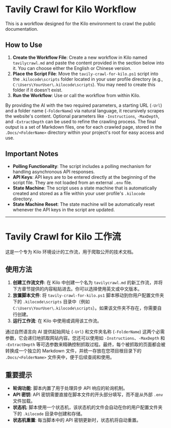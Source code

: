# Tavily Crawl for Kilo Workflow

This is a workflow designed for the Kilo environment to crawl the public documentation.

## How to Use

1.  **Create the Workflow File**: Create a new workflow in Kilo named `tavilycrawl.md` and paste the content provided in the section below into it. You can choose either the English or Chinese version.
2.  **Place the Script File**: Move the `tavily-crawl-for-kilo.ps1` script into the `.kilocode\scripts` folder located in your user profile directory (e.g., `C:\Users\YourUser\.kilocode\scripts`). You may need to create this folder if it doesn't exist.
3.  **Run the Workflow**: Use or call the workflow from within Kilo.

By providing the AI with the two required parameters, a starting URL (`-Url`) and a folder name (`-FolderName`) via natural language, it recursively scrapes the website's content. Optional parameters like `-Instructions`, `-MaxDepth`, and `-ExtractDepth` can be used to refine the crawling process. The final output is a set of Markdown files, one for each crawled page, stored in the `.Docs/<FolderName>` directory within your project's root for easy access and use.

## Important Notes

*   **Polling Functionality**: The script includes a polling mechanism for handling asynchronous API responses.
*   **API Keys**: API keys are to be entered directly at the beginning of the script file. They are not loaded from an external `.env` file.
*   **State Machine**: The script uses a state machine that is automatically created and stored as a file within your user profile's `.kilocode` directory.
*   **State Machine Reset**: The state machine will be automatically reset whenever the API keys in the script are updated.

---

# Tavily Crawl for Kilo 工作流

这是一个专为 Kilo 环境设计的工作流，用于爬取公开的技术文档。

## 使用方法

1.  **创建工作流文件**: 在 Kilo 中创建一个名为 `tavilycrawl.md` 的新工作流，并将下方章节提供的内容粘贴进去。你可以选择使用英文或中文版本。
2.  **放置脚本文件**: 将 `tavily-crawl-for-kilo.ps1` 脚本移动到你用户配置文件夹下的 `.kilocode\scripts` 目录中（例如 `C:\Users\YourUser\.kilocode\scripts`）。如果该文件夹不存在，你需要自行创建。
3.  **运行工作流**: 在 Kilo 中使用或调用该工作流。

通过自然语言向 AI 提供起始网址 (`-Url`) 和文件夹名称 (`-FolderName`) 这两个必需参数，它会递归地抓取网站内容。您还可以使用如 `-Instructions`、`-MaxDepth` 和 `-ExtractDepth` 等可选参数来精确控制抓取过程。最终，每个被抓取的页面都会被转换成一个独立的 Markdown 文件，并统一存放在您项目根目录下的 `.Docs/<FolderName>` 文件夹中，便于后续查阅和使用。

## 重要提示

*   **轮询功能**: 脚本内置了用于处理异步 API 响应的轮询机制。
*   **API 密钥**: API 密钥需要直接在脚本文件的开头部分填写，而不是从外部 `.env` 文件加载。
*   **状态机**: 脚本使用一个状态机，该状态机的文件会自动在你的用户配置文件夹下的 `.kilocode` 目录中创建和存储。
*   **状态机重置**: 每当脚本中的 API 密钥更新时，状态机将自动重置。
